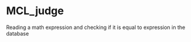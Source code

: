 MCL_judge
=========

Reading a math expression and checking if it is equal to expression in the database

